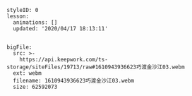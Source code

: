 
<style>
  .markdown-body hr {
    height: 1px;
  }
</style>





```@Lesson
styleID: 0
lesson:
  animations: []
  updated: '2020/04/17 18:13:11'

```



```@BigFile

bigFile:
  src: >-
    https://api.keepwork.com/ts-storage/siteFiles/19713/raw#1610943936623巧渡金沙江03.webm
  ext: webm
  filename: 1610943936623巧渡金沙江03.webm
  size: 62592073
          
```